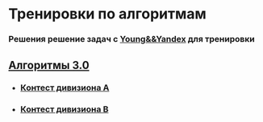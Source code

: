 # Тренировки по алгоритмам

### Решения решение задач с [Young&&Yandex](https://yandex.ru/yaintern) для тренировки

## [Алгоритмы 3.0](3.0/)
- ### [Контест дивизиона A](https://contest.yandex.ru/contest/45469/problems/)
- ### [Контест дивизиона B](https://contest.yandex.ru/contest/45468/problems/)